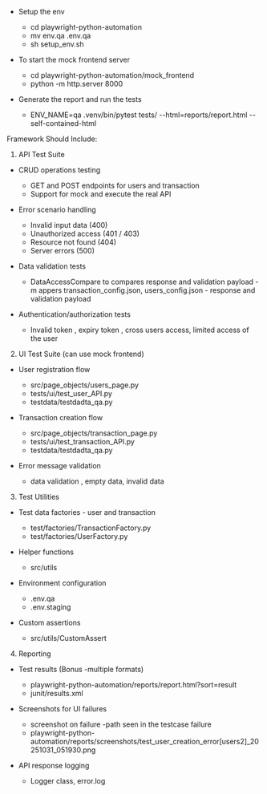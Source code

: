 
- Setup the env
    - cd playwright-python-automation
    - mv env.qa .env.qa
    - sh setup_env.sh

- To start the mock frontend server
    - cd  playwright-python-automation/mock_frontend
    - python -m http.server 8000

- Generate the report and run the tests
    - ENV_NAME=qa .venv/bin/pytest tests/ --html=reports/report.html --self-contained-html

Framework Should Include:
1. API Test Suite 
 - CRUD operations testing
    - GET and POST  endpoints for users and transaction
    - Support for mock and execute the real API
    
- Error scenario handling
     - Invalid input data (400)
     - Unauthorized access (401 / 403)
     - Resource not found (404)
     - Server errors (500)

- Data validation tests
     - DataAccessCompare to compares response and validation payload 
     -m appers transaction_config.json, users_config.json - response and validation payload 

- Authentication/authorization tests
    - Invalid token , expiry token , cross users access, limited access of the user

2. UI Test Suite (can use mock frontend)
- User registration flow 
   - src/page_objects/users_page.py
   - tests/ui/test_user_API.py
   - testdata/testdadta_qa.py

- Transaction creation flow
   - src/page_objects/transaction_page.py
   - tests/ui/test_transaction_API.py
   - testdata/testdadta_qa.py

- Error message validation 
   - data validation , empty data, invalid data

3. Test Utilities
 - Test data factories - user and transaction
   - test/factories/TransactionFactory.py
   - test/factories/UserFactory.py

  - Helper functions
    - src/utils

  - Environment configuration
    - .env.qa
    - .env.staging

  - Custom assertions
     - src/utils/CustomAssert

4. Reporting
- Test results (Bonus -multiple formats) 
     - playwright-python-automation/reports/report.html?sort=result
     - junit/results.xml 

- Screenshots for UI failures  
    - screenshot on failure -path seen in the testcase failure
    - playwright-python-automation/reports/screenshots/test_user_creation_error[users2]_20251031_051930.png
    
- API response logging 
   - Logger class, error.log